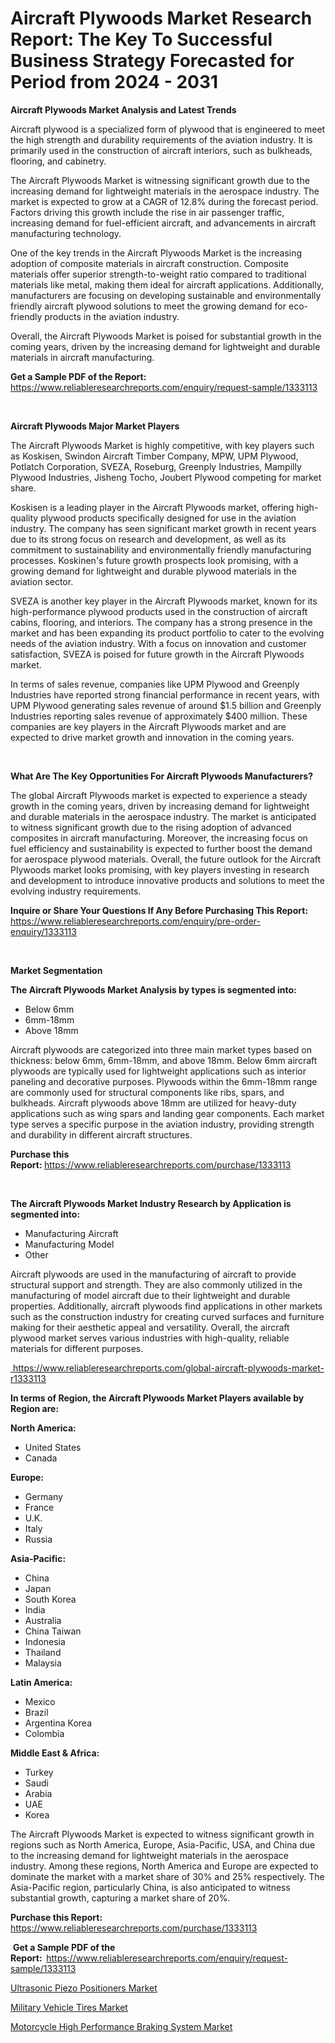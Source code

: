 <p><h1>Aircraft Plywoods Market Research Report: The Key To Successful Business Strategy Forecasted for Period from 2024 - 2031</h1></p><p><strong>Aircraft Plywoods Market Analysis and Latest Trends</strong></p>
<p><p>Aircraft plywood is a specialized form of plywood that is engineered to meet the high strength and durability requirements of the aviation industry. It is primarily used in the construction of aircraft interiors, such as bulkheads, flooring, and cabinetry.</p><p>The Aircraft Plywoods Market is witnessing significant growth due to the increasing demand for lightweight materials in the aerospace industry. The market is expected to grow at a CAGR of 12.8% during the forecast period. Factors driving this growth include the rise in air passenger traffic, increasing demand for fuel-efficient aircraft, and advancements in aircraft manufacturing technology.</p><p>One of the key trends in the Aircraft Plywoods Market is the increasing adoption of composite materials in aircraft construction. Composite materials offer superior strength-to-weight ratio compared to traditional materials like metal, making them ideal for aircraft applications. Additionally, manufacturers are focusing on developing sustainable and environmentally friendly aircraft plywood solutions to meet the growing demand for eco-friendly products in the aviation industry.</p><p>Overall, the Aircraft Plywoods Market is poised for substantial growth in the coming years, driven by the increasing demand for lightweight and durable materials in aircraft manufacturing.</p></p>
<p><strong>Get a Sample PDF of the Report:&nbsp;</strong> <a href="https://www.reliableresearchreports.com/enquiry/request-sample/1333113">https://www.reliableresearchreports.com/enquiry/request-sample/1333113</a></p>
<p>&nbsp;</p>
<p><strong>Aircraft Plywoods Major Market Players</strong></p>
<p><p>The Aircraft Plywoods Market is highly competitive, with key players such as Koskisen, Swindon Aircraft Timber Company, MPW, UPM Plywood, Potlatch Corporation, SVEZA, Roseburg, Greenply Industries, Mampilly Plywood Industries, Jisheng Tocho, Joubert Plywood competing for market share.</p><p>Koskisen is a leading player in the Aircraft Plywoods market, offering high-quality plywood products specifically designed for use in the aviation industry. The company has seen significant market growth in recent years due to its strong focus on research and development, as well as its commitment to sustainability and environmentally friendly manufacturing processes. Koskinen's future growth prospects look promising, with a growing demand for lightweight and durable plywood materials in the aviation sector.</p><p>SVEZA is another key player in the Aircraft Plywoods market, known for its high-performance plywood products used in the construction of aircraft cabins, flooring, and interiors. The company has a strong presence in the market and has been expanding its product portfolio to cater to the evolving needs of the aviation industry. With a focus on innovation and customer satisfaction, SVEZA is poised for future growth in the Aircraft Plywoods market.</p><p>In terms of sales revenue, companies like UPM Plywood and Greenply Industries have reported strong financial performance in recent years, with UPM Plywood generating sales revenue of around $1.5 billion and Greenply Industries reporting sales revenue of approximately $400 million. These companies are key players in the Aircraft Plywoods market and are expected to drive market growth and innovation in the coming years.</p></p>
<p>&nbsp;</p>
<p><strong>What Are The Key Opportunities For Aircraft Plywoods Manufacturers?</strong></p>
<p><p>The global Aircraft Plywoods market is expected to experience a steady growth in the coming years, driven by increasing demand for lightweight and durable materials in the aerospace industry. The market is anticipated to witness significant growth due to the rising adoption of advanced composites in aircraft manufacturing. Moreover, the increasing focus on fuel efficiency and sustainability is expected to further boost the demand for aerospace plywood materials. Overall, the future outlook for the Aircraft Plywoods market looks promising, with key players investing in research and development to introduce innovative products and solutions to meet the evolving industry requirements.</p></p>
<p><strong>Inquire or Share Your Questions If Any Before Purchasing This Report:</strong> <a href="https://www.reliableresearchreports.com/enquiry/pre-order-enquiry/1333113">https://www.reliableresearchreports.com/enquiry/pre-order-enquiry/1333113</a></p>
<p>&nbsp;</p>
<p><strong>Market Segmentation</strong></p>
<p><strong>The Aircraft Plywoods Market Analysis by types is segmented into:</strong></p>
<p><ul><li>Below 6mm</li><li>6mm-18mm</li><li>Above 18mm</li></ul></p>
<p><p>Aircraft plywoods are categorized into three main market types based on thickness: below 6mm, 6mm-18mm, and above 18mm. Below 6mm aircraft plywoods are typically used for lightweight applications such as interior paneling and decorative purposes. Plywoods within the 6mm-18mm range are commonly used for structural components like ribs, spars, and bulkheads. Aircraft plywoods above 18mm are utilized for heavy-duty applications such as wing spars and landing gear components. Each market type serves a specific purpose in the aviation industry, providing strength and durability in different aircraft structures.</p></p>
<p><strong>Purchase this Report:&nbsp;</strong><a href="https://www.reliableresearchreports.com/purchase/1333113">https://www.reliableresearchreports.com/purchase/1333113</a></p>
<p>&nbsp;</p>
<p><strong>The Aircraft Plywoods Market Industry Research by Application is segmented into:</strong></p>
<p><ul><li>Manufacturing Aircraft</li><li>Manufacturing Model</li><li>Other</li></ul></p>
<p><p>Aircraft plywoods are used in the manufacturing of aircraft to provide structural support and strength. They are also commonly utilized in the manufacturing of model aircraft due to their lightweight and durable properties. Additionally, aircraft plywoods find applications in other markets such as the construction industry for creating curved surfaces and furniture making for their aesthetic appeal and versatility. Overall, the aircraft plywood market serves various industries with high-quality, reliable materials for different purposes.</p></p>
<p><a href="https://www.reliableresearchreports.com/global-aircraft-plywoods-market-r1333113">&nbsp;https://www.reliableresearchreports.com/global-aircraft-plywoods-market-r1333113</a></p>
<p><strong>In terms of Region, the Aircraft Plywoods Market Players available by Region are:</strong></p>
<p>
    <p> <strong> North America: </strong>
        <ul>
            <li>United States</li>
            <li>Canada</li>
        </ul>
        </p> 
    <p> <strong> Europe: </strong>
        <ul>
            <li>Germany</li>
            <li>France</li>
            <li>U.K.</li>
            <li>Italy</li>
            <li>Russia</li>
        </ul>
        </p> 
    <p> <strong> Asia-Pacific: </strong>
        <ul>
            <li>China</li>
            <li>Japan</li>
            <li>South Korea</li>
            <li>India</li>
            <li>Australia</li>
            <li>China Taiwan</li>
            <li>Indonesia</li>
            <li>Thailand</li>
            <li>Malaysia</li>
        </ul>
        </p> 
    <p> <strong> Latin America: </strong>
        <ul>
            <li>Mexico</li>
            <li>Brazil</li>
            <li>Argentina Korea</li>
            <li>Colombia</li>
        </ul>
        </p> 
    <p> <strong> Middle East & Africa: </strong>
        <ul>
            <li>Turkey</li>
            <li>Saudi</li>
            <li>Arabia</li>
            <li>UAE</li>
            <li>Korea</li>
        </ul>
    </p>
    </p>
<p><p>The Aircraft Plywoods Market is expected to witness significant growth in regions such as North America, Europe, Asia-Pacific, USA, and China due to the increasing demand for lightweight materials in the aerospace industry. Among these regions, North America and Europe are expected to dominate the market with a market share of 30% and 25% respectively. The Asia-Pacific region, particularly China, is also anticipated to witness substantial growth, capturing a market share of 20%.</p></p>
<p><strong>Purchase this Report: </strong><a href="https://www.reliableresearchreports.com/purchase/1333113">https://www.reliableresearchreports.com/purchase/1333113</a></p>
<p>&nbsp;<strong>Get a Sample PDF of the Report:&nbsp;&nbsp;</strong><a href="https://www.reliableresearchreports.com/enquiry/request-sample/1333113">https://www.reliableresearchreports.com/enquiry/request-sample/1333113</a></p>
<p><strong></strong></p>
<p><p><a href="https://github.com/emnqcawl19/Market-Research-Report-List-1/blob/main/ultrasonic-piezo-positioners-market.md">Ultrasonic Piezo Positioners Market</a></p><p><a href="https://medium.com/@clairedivash14/global-military-vehicle-tires-market-status-2024-2031-and-forecast-by-region-product-end-9640ef883832">Military Vehicle Tires Market</a></p><p><a href="https://medium.com/@kylie.mathis078/evaluating-global-motorcycle-high-performance-braking-system-market-trends-and-growth-opportunities-072de30d3370">Motorcycle High Performance Braking System Market</a></p></p>